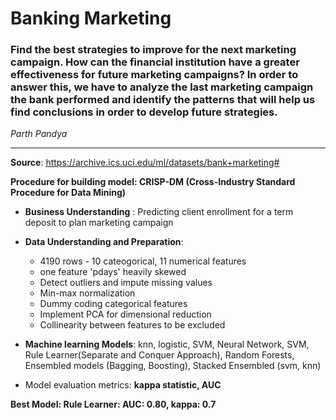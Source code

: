 # Banking Marketing

### Find the best strategies to improve for the next marketing campaign. How can the financial institution have a greater effectiveness for future marketing campaigns? In order to answer this, we have to analyze the last marketing campaign the bank performed and identify the patterns that will help us find conclusions in order to develop future strategies.


_Parth Pandya_

---
**Source**: https://archive.ics.uci.edu/ml/datasets/bank+marketing#


**Procedure for building model: CRISP-DM (Cross-Industry Standard Procedure for Data Mining)**

* **Business Understanding** : Predicting client enrollment for a term deposit to plan marketing campaign

* **Data Understanding and Preparation**: 
  * 4190 rows - 10 cateogorical, 11 numerical features
  * one feature 'pdays' heavily skewed
  * Detect outliers and impute missing values 
  * Min-max normalization
  * Dummy coding categorical features
  * Implement PCA for dimensional reduction
  * Collinearity between features to be excluded
  
* **Machine learning Models**: knn, logistic, SVM, Neural Network, SVM, Rule Learner(Separate and Conquer Approach), Random Forests, Ensembled models (Bagging, Boosting), Stacked Ensembled (svm, knn)

* Model evaluation metrics: **kappa statistic, AUC**

**Best Model: Rule Learner: AUC: 0.80, kappa: 0.7**






